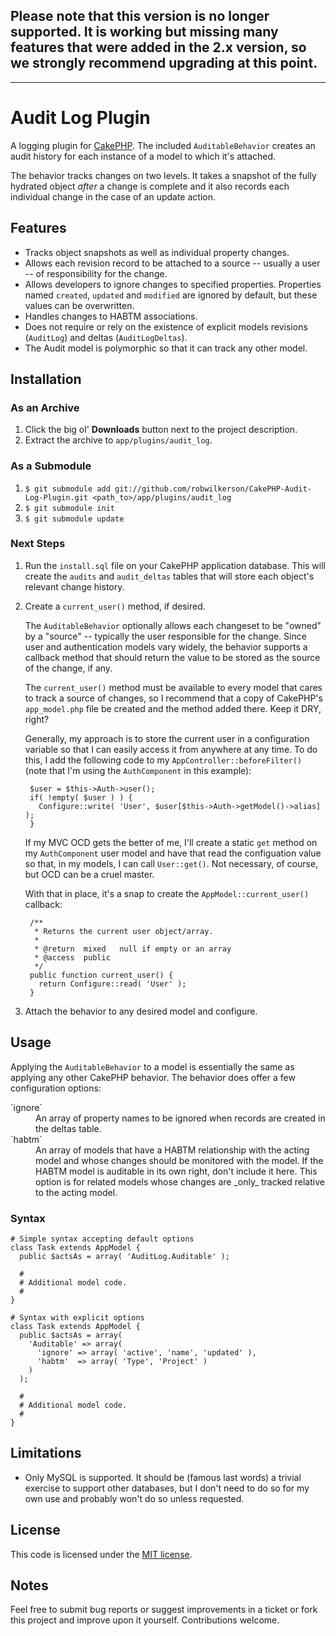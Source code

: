 ## Please note that this version is no longer supported. It is working but missing many features that were added in the 2.x version, so we strongly recommend upgrading at this point.

***

# Audit Log Plugin

A logging plugin for [CakePHP](http://cakephp.org). The included `AuditableBehavior`  creates an audit history for each instance of a model to which it's attached.

The behavior tracks changes on two levels. It takes a snapshot of the fully hydrated object _after_ a change is complete and it also records each individual change in the case of an update action.

## Features

* Tracks object snapshots as well as individual property changes.
* Allows each revision record to be attached to a source -- usually a user -- of responsibility for the change.
* Allows developers to ignore changes to specified properties. Properties named `created`, `updated` and `modified` are ignored by default, but these values can be overwritten.
* Handles changes to HABTM associations.
* Does not require or rely on the existence of explicit models revisions (`AuditLog`) and deltas (`AuditLogDeltas`).
* The Audit model is polymorphic so that it can track any other model.

## Installation

### As an Archive

1. Click the big ol' **Downloads** button next to the project description.
1. Extract the archive to `app/plugins/audit_log`.

### As a Submodule

1. `$ git submodule add git://github.com/robwilkerson/CakePHP-Audit-Log-Plugin.git <path_to>/app/plugins/audit_log`
1. `$ git submodule init`
1. `$ git submodule update`

### Next Steps

1. Run the `install.sql` file on your CakePHP application database. This will create the `audits` and `audit_deltas` tables that will store each object's relevant change history.
1. Create a `current_user()` method, if desired.

    The `AuditableBehavior` optionally allows each changeset to be "owned" by a "source" -- typically the user
    responsible for the change. Since user and authentication models vary widely, the behavior supports a callback
    method that should return the value to be stored as the source of the change, if any.

    The `current_user()` method must be available to every model that cares to track a source of changes, so I recommend that a copy of CakePHP's `app_model.php` file be created and the method added there. Keep it DRY, right?

    Generally, my approach is to store the current user in a configuration variable so that I can easily access it from anywhere at any time. To do this, I add the following code to my `AppController::beforeFilter()` (note that I'm using the `AuthComponent` in this example):

        $user = $this->Auth->user();
        if( !empty( $user ) ) {
          Configure::write( 'User', $user[$this->Auth->getModel()->alias] );
        }

    If my MVC OCD gets the better of me, I'll create a static `get` method on my `AuthComponent` user model and have that read the configuation value so that, in my models, I can call `User::get()`. Not necessary, of course, but OCD can be a cruel master.

    With that in place, it's a snap to create the `AppModel::current_user()` callback:

        /**
         * Returns the current user object/array.
         *  
         * @return  mixed   null if empty or an array
         * @access  public
         */
        public function current_user() {
          return Configure::read( 'User' );
        }

1. Attach the behavior to any desired model and configure.

## Usage

Applying the `AuditableBehavior` to a model is essentially the same as applying any other CakePHP behavior. The behavior does offer a few configuration options:

<dl>
  <dt>`ignore`</dt>
  <dd>An array of property names to be ignored when records are created in the deltas table.</dd>
  <dt>`habtm`</dt>
  <dd>An array of models that have a HABTM relationship with the acting model and whose changes should be monitored with the model. If the HABTM model is auditable in its own right, don't include it here. This option is for related models whose changes are _only_ tracked relative to the acting model.</dd>
</dl>

### Syntax

    # Simple syntax accepting default options
    class Task extends AppModel {
      public $actsAs = array( 'AuditLog.Auditable' );
          
      # 
      # Additional model code.
      #
    }
    
    # Syntax with explicit options
    class Task extends AppModel {
      public $actsAs = array(
        'Auditable' => array(
          'ignore' => array( 'active', 'name', 'updated' ),
          'habtm'  => array( 'Type', 'Project' )
        )
      );
      
      # 
      # Additional model code.
      #
    }

## Limitations

* Only MySQL is supported. It should be (famous last words) a trivial exercise to support other databases, but I don't need to do so for my own use and probably won't do so unless requested.

## License

This code is licensed under the [MIT license](http://www.opensource.org/licenses/mit-license.php).

## Notes

Feel free to submit bug reports or suggest improvements in a ticket or fork this project and improve upon it yourself. Contributions welcome.
